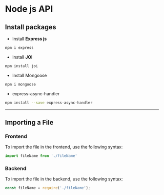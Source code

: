 # Node js API

## Install packages

- Install **Express js**
```bash
npm i express
```

- Install **JOI** 
```bash
npm install joi
```

- Install Mongoose
```bash
npm i mongoose
```

- express-async-handler
```bash
npm install --save express-async-handler
```

___

## Importing a File

### Frontend
To import the file in the frontend, use the following syntax:

```js
import fileName from './fileName'
```

### Backend
To import the file in the backend, use the following syntax:

```js
const fileName = require('./fileName');
```